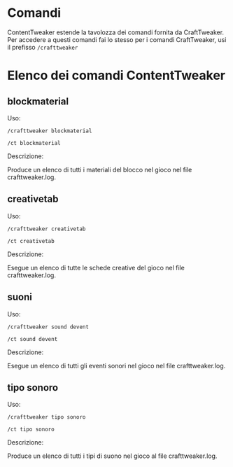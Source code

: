# Comandi

ContentTweaker estende la tavolozza dei comandi fornita da CraftTweaker.  
Per accedere a questi comandi fai lo stesso per i comandi CraftTweaker, usi il prefisso `/crafttweaker`

# Elenco dei comandi ContentTweaker

## blockmaterial

Uso:

`/crafttweaker blockmaterial`

`/ct blockmaterial`

Descrizione:

Produce un elenco di tutti i materiali del blocco nel gioco nel file crafttweaker.log.

## creativetab

Uso:

`/crafttweaker creativetab`

`/ct creativetab`

Descrizione:

Esegue un elenco di tutte le schede creative del gioco nel file crafttweaker.log.

## suoni

Uso:

`/crafttweaker sound devent`

`/ct sound devent`

Descrizione:

Esegue un elenco di tutti gli eventi sonori nel gioco nel file crafttweaker.log.

## tipo sonoro

Uso:

`/crafttweaker tipo sonoro`

`/ct tipo sonoro`

Descrizione:

Produce un elenco di tutti i tipi di suono nel gioco al file crafttweaker.log.